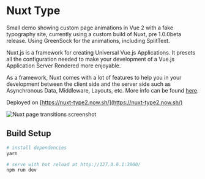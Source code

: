 # Nuxt Type

Small demo showing custom page animations in Vue 2 with a fake typography site, currently using a custom build of Nuxt, pre 1.0.0beta release. Using GreenSock for the animations, including SplitText.

Nuxt.js is a framework for creating Universal Vue.js Applications. It presets all the configuration needed to make your development of a Vue.js Application Server Rendered more enjoyable.

As a framework, Nuxt comes with a lot of features to help you in your development between the client side and the server side such as Asynchronous Data, Middleware, Layouts, etc. More info can be found [here](https://nuxtjs.org/).

Deployed on [https://nuxt-type2.now.sh/](https://nuxt-type2.now.sh/)

![Nuxt page transitions screenshot](https://s3-us-west-2.amazonaws.com/s.cdpn.io/28963/nuxt-hero.gif 'Nuxt Page Transitions')

## Build Setup

```bash
# install dependencies
yarn

# serve with hot reload at http://127.0.0.1:3000/
npm run dev
```
